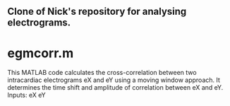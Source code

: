 ## Clone of Nick's repository for analysing electrograms.

# egmcorr.m
This MATLAB code calculates the cross-correlation between two intracardiac electrograms eX and eY using a moving window approach. It determines the time shift and amplitude of correlation between eX and eY. 
Inputs:
eX
eY
